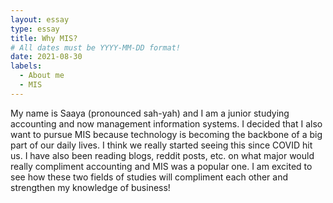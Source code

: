 ```yaml
---
layout: essay
type: essay
title: Why MIS?
# All dates must be YYYY-MM-DD format!
date: 2021-08-30
labels:
  - About me
  - MIS
---
```

My name is Saaya (pronounced sah-yah) and I am a junior studying accounting and now management information systems. I decided that I also want to pursue MIS because technology is becoming the backbone of a big part of our daily lives. I think we really started seeing this since COVID hit us. I have also been reading blogs, reddit posts, etc. on what major would really compliment accounting and MIS was a popular one. I am excited to see how these two fields of studies will compliment each other and strengthen my knowledge of business! 
